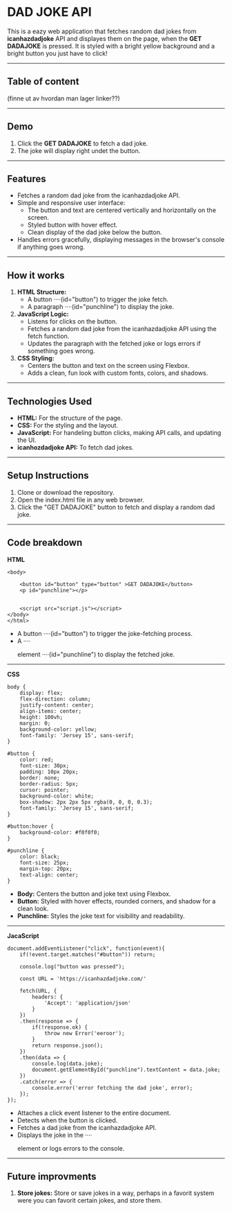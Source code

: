# DAD JOKE API

This is a eazy web application that fetches random dad jokes from **icanhazdadjoke** API and displayes them on the page, when the **GET** **DADAJOKE** is pressed. It is styled with a bright yellow background and a bright button you just have to click!

***

## Table of content

(finne ut av hvordan man lager linker??)

***

## Demo

1) Click the **GET** **DADAJOKE** to fetch a dad joke.
2) The joke will display right undet the button.

***

## Features 

* Fetches a random dad joke from the icanhazdadjoke API.
* Simple and responsive user interface:
    * The button and text are centered vertically and horizontally on the screen.
    * Styled button with hover effect.
    * Clean display of the dad joke below the button.
* Handles errors gracefully, displaying messages in the browser's console if anything goes wrong.

***

## How it works

1) **HTML Structure:**
    * A button ····(id="button") to trigger the joke fetch.
    * A paragraph ····(id="punchline") to display the joke.
2) **JavaScript Logic:**
    * Listens for clicks on the button.
    * Fetches a random dad joke from the icanhazdadjoke API using the fetch function.
    * Updates the paragraph with the fetched joke or logs errors if something goes wrong.
3) **CSS Styling:**
    * Centers the button and text on the screen using Flexbox.
    * Adds a clean, fun look with custom fonts, colors, and shadows.

***

## Technologies Used

* **HTML:** For the structure of the page.
* **CSS:** For the styling and the layout.
* **JavaScript:** For handeling button clicks, making API calls, and updating the UI.
* **icanhozdadjoke API:** To fetch dad jokes. 

***

## Setup Instructions

1) Clone or download the repository.
2) Open the index.html file in any web browser.
3) Click the "GET DADAJOKE" button to fetch and display a random dad joke.

***

## Code breakdown 

**HTML**
```
<body>

    <button id="button" type="button" >GET DADAJOKE</button>
    <p id="punchline"></p>

    
    <script src="script.js"></script>
</body>
</html>
```

* A button ····(id="button") to trigger the joke-fetching process.
* A ····<p> element ····(id="punchline") to display the fetched joke.

***

**CSS**
```
body {
    display: flex;
    flex-direction: column; 
    justify-content: center; 
    align-items: center;
    height: 100vh; 
    margin: 0; 
    background-color: yellow;
    font-family: 'Jersey 15', sans-serif;
}

#button {
    color: red;
    font-size: 30px;
    padding: 10px 20px;
    border: none;
    border-radius: 5px;
    cursor: pointer;
    background-color: white; 
    box-shadow: 2px 2px 5px rgba(0, 0, 0, 0.3);
    font-family: 'Jersey 15', sans-serif; 
}

#button:hover {
    background-color: #f0f0f0; 
}

#punchline {
    color: black;
    font-size: 25px; 
    margin-top: 20px; 
    text-align: center;
}
```
* **Body:** Centers the button and joke text using Flexbox.
* **Button:** Styled with hover effects, rounded corners, and shadow for a clean look.
* **Punchline:** Styles the joke text for visibility and readability.

*** 
**JacaScript**
```
document.addEventListener("click", function(event){
    if(!event.target.matches("#button")) return;

    console.log("button was pressed");

    const URL = 'https://icanhazdadjoke.com/'

    fetch(URL, {
        headers: {
            'Accept': 'application/json'
        }
    })
    .then(response => {
        if(!response.ok) {
            throw new Error('eeroor');
        }
        return response.json();
    })
    .then(data => {
        console.log(data.joke);
        document.getElementById("punchline").textContent = data.joke;
    })
    .catch(error => {
        console.error('error fetching the dad joke', error);
    }); 
});

```
* Attaches a click event listener to the entire document.
* Detects when the button is clicked.
* Fetches a dad joke from the icanhazdadjoke API.
* Displays the joke in the ····<p> element or logs errors to the console.

***

## Future improvments 

1) **Store jokes:** Store or save jokes in a way, perhaps in a favorit system were you can favorit certain jokes, and store them.
